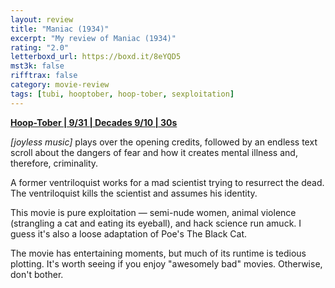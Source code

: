 ```yaml
---
layout: review
title: "Maniac (1934)"
excerpt: "My review of Maniac (1934)"
rating: "2.0"
letterboxd_url: https://boxd.it/8eYQD5
mst3k: false
rifftrax: false
category: movie-review
tags: [tubi, hooptober, hoop-tober, sexploitation]
---
```


<b><a href="https://boxd.it/pRQY0/detail" target="_blank" rel="noopener">Hoop-Tober | 9/31 | Decades 9/10 | 30s</a></b>

<i>[joyless music] </i>plays over the opening credits, followed by an endless text scroll about the dangers of fear and how it creates mental illness and, therefore, criminality.

A former ventriloquist works for a mad scientist trying to resurrect the dead. The ventriloquist kills the scientist and assumes his identity.

This movie is pure exploitation — semi-nude women, animal violence (strangling a cat and eating its eyeball), and hack science run amuck. I guess it's also a loose adaptation of Poe's The Black Cat.

The movie has entertaining moments, but much of its runtime is tedious plotting. It's worth seeing if you enjoy "awesomely bad" movies. Otherwise, don't bother.
